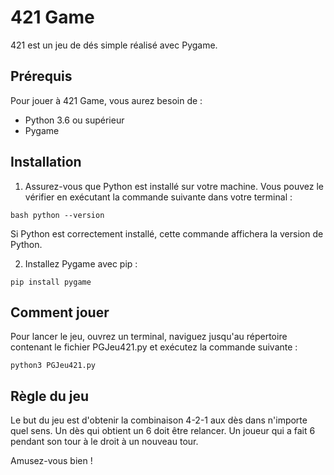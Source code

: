 # 421 Game

421 est un jeu de dés simple réalisé avec Pygame.

## Prérequis

Pour jouer à 421 Game, vous aurez besoin de :

- Python 3.6 ou supérieur
- Pygame

## Installation

1. Assurez-vous que Python est installé sur votre machine. Vous pouvez le vérifier en exécutant la commande suivante dans votre terminal :

```bash python --version```

Si Python est correctement installé, cette commande affichera la version de Python.

2. Installez Pygame avec pip :

```pip install pygame```

## Comment jouer

Pour lancer le jeu, ouvrez un terminal, naviguez jusqu'au répertoire contenant le fichier PGJeu421.py et exécutez la commande suivante :

```python3 PGJeu421.py```

## Règle du jeu

Le but du jeu est d'obtenir la combinaison 4-2-1 aux dès dans n'importe quel sens.
Un dès qui obtient un 6 doit être relancer.
Un joueur qui a fait 6 pendant son tour à le droit à un nouveau tour.

Amusez-vous bien !
